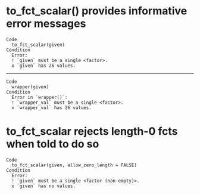 # to_fct_scalar() provides informative error messages

    Code
      to_fct_scalar(given)
    Condition
      Error:
      ! `given` must be a single <factor>.
      x `given` has 26 values.

---

    Code
      wrapper(given)
    Condition
      Error in `wrapper()`:
      ! `wrapper_val` must be a single <factor>.
      x `wrapper_val` has 26 values.

# to_fct_scalar rejects length-0 fcts when told to do so

    Code
      to_fct_scalar(given, allow_zero_length = FALSE)
    Condition
      Error:
      ! `given` must be a single <factor (non-empty)>.
      x `given` has no values.

